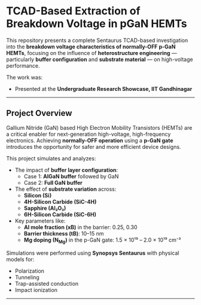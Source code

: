 # TCAD-Based Extraction of Breakdown Voltage in pGaN HEMTs

This repository presents a complete Sentaurus TCAD-based investigation into the **breakdown voltage characteristics of normally-OFF p-GaN HEMTs**, focusing on the influence of **heterostructure engineering** — particularly **buffer configuration** and **substrate material** — on high-voltage performance.

The work was:
- Presented at the **Undergraduate Research Showcase, IIT Gandhinagar**

---

## Project Overview

Gallium Nitride (GaN) based High Electron Mobility Transistors (HEMTs) are a critical enabler for next-generation high-voltage, high-frequency electronics. Achieving **normally-OFF operation** using a **p-GaN gate** introduces the opportunity for safer and more efficient device designs.

This project simulates and analyzes:
- The impact of **buffer layer configuration**:  
  - Case 1: **AlGaN buffer** followed by GaN  
  - Case 2: **Full GaN buffer**
- The effect of **substrate variation** across:
  - **Silicon (Si)**
  - **4H-Silicon Carbide (SiC-4H)**
  - **Sapphire (Al₂O₃)**
  - **6H-Silicon Carbide (SiC-6H)**
- Key parameters like:
  - **Al mole fraction (xB)** in the barrier: 0.25, 0.30
  - **Barrier thickness (tB)**: 10–15 nm
  - **Mg doping (N<sub>Mg</sub>)** in the p-GaN gate: 1.5 × 10¹⁹ – 2.0 × 10¹⁹ cm⁻³

Simulations were performed using **Synopsys Sentaurus** with physical models for:
- Polarization
- Tunneling
- Trap-assisted conduction
- Impact ionization

---
